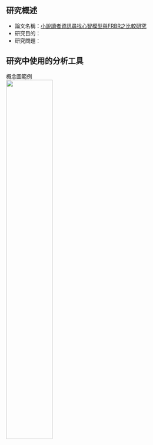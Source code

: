 <h2>研究概述</h2>
  <ul>
    <li>論文名稱：<a href="https://etds.lib.tku.edu.tw/ETDS/Home/Detail/U0002-2307202123134400">小說讀者資訊尋找心智模型與FRBR之比較研究</a></li>
    <li>研究目的：</li>
    <li>研究問題：</li>
  </ul>
  
<h2>研究中使用的分析工具</h2>

<p>
<span>概念圖範例</span>
<br>
<img src="https://github.com/jerryyehself/Python-thesis/blob/main/example.png?raw=true" width=50%></img>
</p>
